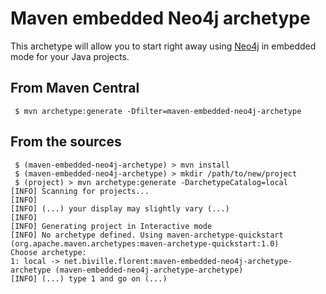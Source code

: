 # Maven embedded Neo4j archetype

This archetype will allow you to start right away using [Neo4j](http://www.neo4j.org) in embedded mode
for your Java projects.

## From Maven Central

```
 $ mvn archetype:generate -Dfilter=maven-embedded-neo4j-archetype
```

## From the sources

```
 $ (maven-embedded-neo4j-archetype) > mvn install
 $ (maven-embedded-neo4j-archetype) > mkdir /path/to/new/project
 $ (project) > mvn archetype:generate -DarchetypeCatalog=local
[INFO] Scanning for projects...
[INFO] 
[INFO] (...) your display may slightly vary (...)
[INFO]
[INFO] Generating project in Interactive mode
[INFO] No archetype defined. Using maven-archetype-quickstart (org.apache.maven.archetypes:maven-archetype-quickstart:1.0)
Choose archetype:
1: local -> net.biville.florent:maven-embedded-neo4j-archetype-archetype (maven-embedded-neo4j-archetype-archetype)
[INFO] (...) type 1 and go on (...)
```
